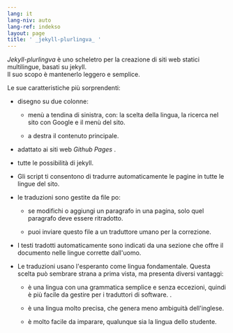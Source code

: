 ```yaml
---
lang: it
lang-niv: auto
lang-ref: indekso
layout: page
title: ' _jekyll-plurlingva_ '
---
```


 _Jekyll-plurlingva_ è uno scheletro per la creazione di siti web statici multilingue, basati su jekyll.  
Il suo scopo è mantenerlo leggero e semplice.

Le sue caratteristiche più sorprendenti:

 * disegno su due colonne:


   * menù a tendina di sinistra, con: la scelta della lingua, la ricerca nel sito con Google e il menù del sito.


   * a destra il contenuto principale.


 * adattato ai siti web _Github Pages_ .


 * tutte le possibilità di jekyll.


 * Gli script ti consentono di tradurre automaticamente le pagine in tutte le lingue del sito.


 * le traduzioni sono gestite da file po:


   * se modifichi o aggiungi un paragrafo in una pagina, solo quel paragrafo deve essere ritradotto.


   * puoi inviare questo file a un traduttore umano per la correzione.


 * I testi tradotti automaticamente sono indicati da una sezione che offre il documento nelle lingue corrette dall'uomo.


 * Le traduzioni usano l'esperanto come lingua fondamentale. Questa scelta può sembrare strana a prima vista, ma presenta diversi vantaggi:


   * è una lingua con una grammatica semplice e senza eccezioni, quindi è più facile da gestire per i traduttori di software. .


   * è una lingua molto precisa, che genera meno ambiguità dell'inglese.


   * è molto facile da imparare, qualunque sia la lingua dello studente.




